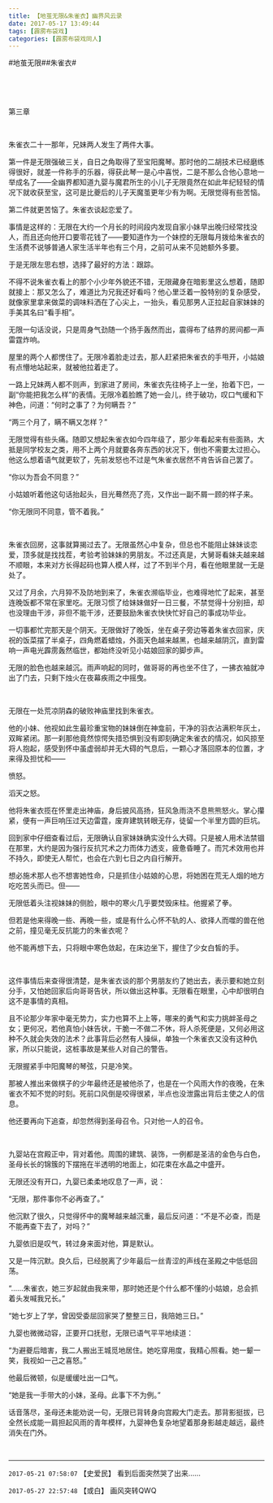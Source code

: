 ```yaml
---
title: 【地茧无限&朱雀衣】幽界风云录
date: 2017-05-17 13:49:44
tags: [霹雳布袋戏]
categories: [霹雳布袋戏同人]
---
```


<p dir="ltr"  >#地茧无限##朱雀衣#</p> 
<p dir="ltr"  >&nbsp;</p> 
<p dir="ltr"  >&nbsp;</p> 
<p dir="ltr"  >第三章</p> 
<p dir="ltr"  >&nbsp;</p> 
<p dir="ltr"  >朱雀衣二十一那年，兄妹两人发生了两件大事。</p> 
<p dir="ltr"  >第一件是无限强破三关，自日之角取得了至宝阳魔琴。那时他的二胡技术已经磨练得很好，就差一件称手的乐器，得获此琴一是心中喜悦，二是不那么合他心意地一举成名了——全幽界都知道九婴与魔君所生的小儿子无限竟然在如此年纪轻轻的情况下就收获至宝，这可是比夔后的儿子天魔茧更年少有为啊。无限觉得有些苦恼。</p> 
<p dir="ltr"  >第二件就更苦恼了。朱雀衣谈起恋爱了。</p> 
<p dir="ltr"  >事情是这样的：无限在大约一个月长的时间段内发现自家小妹早出晚归经常找没人，而且还向他开口要零花钱了——要知道作为一个妹控的无限每月拨给朱雀衣的生活费不说够普通人家生活半年也有三个月，之前可从来不见她额外多要。</p> 
<p dir="ltr"  >于是无限左思右想，选择了最好的方法：跟踪。</p> 
<p dir="ltr"  >不得不说朱雀衣看上的那个小少年外貌还不错，无限藏身在暗影里这么想着，随即就接上：那又怎么了，难道比为兄我还好看吗？他心里泛着一股特别的复杂感受，就像家里拿来做菜的调味料洒在了心尖上，一抬头，看见那男人正拉起自家妹妹的手美其名曰“看手相”。</p> 
<p dir="ltr"  >无限一句话没说，只是周身气劲随一个扬手轰然而出，震得布了结界的房间都一声雷霆炸响。</p> 
<p dir="ltr"  >屋里的两个人都愣住了。无限冷着脸走过去，那人赶紧把朱雀衣的手甩开，小姑娘有点懵地站起来，就被他拉着走了。</p> 
<p dir="ltr"  >一路上兄妹两人都不则声，到家进了房间，朱雀衣先往椅子上一坐，抬着下巴，一副“你能把我怎么样”的表情。无限冷着脸瞧了她一会儿，终于破功，叹口气缓和下神色，问道：“何时之事了？为何瞒吾？”</p> 
<p dir="ltr"  >“两三个月了，瞒不瞒又怎样？”</p> 
<p dir="ltr"  >无限觉得有些头痛。随即又想起朱雀衣如今四年级了，那少年看起来有些面熟，大抵是同学校友之类，用不上两个月就要各奔东西的状况下，倒也不需要太过担心。他这么想着语气就更软了，先前发怒也不过是气朱雀衣居然不肯告诉自己罢了。</p> 
<p dir="ltr"  >“你以为吾会不同意？”</p> 
<p dir="ltr"  >小姑娘听着他这句话抬起头，目光蓦然亮了亮，又作出一副不屑一顾的样子来。</p> 
<p dir="ltr"  >“你无限同不同意，管不着我。”</p> 
<p dir="ltr"  >&nbsp;</p> 
<p dir="ltr"  >朱雀衣回房，这事就算揭过去了。无限虽然心中复杂，但总也不能阻止妹妹谈恋爱，顶多就是找找茬，考验考验妹妹的男朋友。不过还真是，大舅哥看妹夫越来越不顺眼，本来对方长得起码也算人模人样，过了不到半个月，看在他眼里就一无是处了。</p> 
<p dir="ltr"  >又过了月余，六月猝不及防地到来了，朱雀衣濒临毕业，也难得地忙了起来，甚至连晚饭都不常在家里吃。无限习惯了给妹妹做好一日三餐，不禁觉得十分别扭，却也没理由干涉，非但不能干涉，还要鼓励朱雀衣快快忙好自己的事成功毕业。</p> 
<p dir="ltr"  >一切事都忙完那天是个阴天。无限做好了晚饭，坐在桌子旁边等着朱雀衣回家，庆祝的饭菜摆了半桌子，四角燃着蜡烛，外面天色越来越黑，也越来越阴沉，直到雷响一声电光霹雳轰然临世，都始终没听见小姑娘回家的脚步声。</p> 
<p dir="ltr"  >无限的脸色也越来越沉。雨声响起的同时，做哥哥的再也坐不住了，一拂衣袖就冲出了门去，只剩下烛火在夜幕疾雨之中摇曳。</p> 
<p dir="ltr"  >&nbsp;</p> 
<p dir="ltr"  >无限在一处荒凉阴森的破败神庙里找到朱雀衣。</p> 
<p dir="ltr"  >他的小妹、他视如此生最珍重宝物的妹妹倒在神龛前，干净的羽衣沾满积年灰土，双眸紧闭。那一刹那他竟然惊愕失措恐惧到没有即刻确定朱雀衣的情况，如风掠至将人抱起，感受到怀中虽虚弱却并无大碍的气息后，一颗心才落回原本的位置，才来得及担忧和——</p> 
<p dir="ltr"  >愤怒。</p> 
<p dir="ltr"  >滔天之怒。</p> 
<p dir="ltr"  >他将朱雀衣揽在怀里走出神庙，身后披风高扬，狂风急雨浇不息熊熊怒火。掌心攥紧，便有一声巨响压过天边雷霆，废弃建筑转眼无存，徒留一个半里方圆的巨坑。</p> 
<p dir="ltr"  >回到家中仔细查看过后，无限确认自家妹妹确实没什么大碍。只是被人用术法禁锢在那里，大约是因为强行反抗咒术之力而体力透支，疲惫昏睡了。而咒术效用也并不持久，即使无人帮忙，也会在六到七日之内自行解开。</p> 
<p dir="ltr"  >想必施术那人也不想害她性命，只是抓住小姑娘的心思，将她困在荒无人烟的地方吃吃苦头而已。但——</p> 
<p dir="ltr"  >无限低着头注视妹妹的侧脸，眼中的寒火几乎要焚毁床柱。他握紧了拳。</p> 
<p dir="ltr"  >但若是他来得晚一些、再晚一些，或是有什么心怀不轨的人、欲择人而噬的兽在他之前，撞见毫无反抗能力的朱雀衣呢？</p> 
<p dir="ltr"  >他不能再想下去，只将眼中寒色敛起，在床边坐下，握住了少女白皙的手。</p> 
<p dir="ltr"  >&nbsp;</p> 
<p dir="ltr"  >这件事情后来查得很清楚，是朱雀衣谈的那个男朋友约了她出去，表示要和她立刻分手，又怕她回家后向哥哥告状，所以做出这种事。无限看在眼里，心中却很明白这不是事情的真相。</p> 
<p dir="ltr"  >且不论那少年家中毫无势力，实力也算不上上等，哪来的勇气和实力挑衅圣母之女；更何况，若他真怕小妹告状，干脆一不做二不休，将人杀死便是，又何必用这种不久就会失效的法术？此事背后必然有人操纵，单独一个朱雀衣又没有这种仇家，所以只能说，这桩事故是某些人对自己的警告。</p> 
<p dir="ltr"  >无限握紧手中阳魔琴的琴弦，只是冷笑。</p> 
<p dir="ltr"  >那被人推出来做棋子的少年最终还是被他杀了，也是在一个风雨大作的夜晚，在朱雀衣不知不觉的时刻。死前口风倒是咬得很紧，半点也没泄露出背后主使之人的信息。</p> 
<p dir="ltr"  >他还要再向下追查，却忽然得到圣母召令。只对他一人的召令。</p> 
<p dir="ltr"  >&nbsp;</p> 
<p dir="ltr"  >九婴站在宫殿正中，背对着他。周围的建筑、装饰，一例都是圣洁的金色与白色，圣母长长的锦簇的下摆拖在半透明的地面上，如花束在水晶之中盛开。</p> 
<p dir="ltr"  >无限还没有开口，九婴已柔柔地叹息了一声，说：</p> 
<p dir="ltr"  >“无限，那件事你不必再查了。”</p> 
<p dir="ltr"  >他沉默了很久，只觉得怀中的魔琴越来越沉重，最后反问道：“不是不必查，而是不能再查下去了，对吗？”</p> 
<p dir="ltr"  >九婴依旧是叹气，转过身来面对他，算是默认。</p> 
<p dir="ltr"  >又是一阵沉默。良久后，已经脱离了少年最后一丝青涩的声线在圣殿之中低低回荡。</p> 
<p dir="ltr"  >“……朱雀衣，她三岁起就由我来带，那时她还是个什么都不懂的小姑娘，总会抓着头发喊我兄长。”</p> 
<p dir="ltr"  >“她七岁上了学，曾因受委屈回家哭了整整三日，我陪她三日。”</p> 
<p dir="ltr"  >九婴也微微动容，正要开口抚慰，无限已语气平平地续道：</p> 
<p dir="ltr"  >“为避夔后暗害，我二人搬出王城觅地居住。她吃穿用度，我精心照看。她一颦一笑，我视如一己之喜怒。”</p> 
<p dir="ltr"  >他最后微顿，似是缓缓吐出一口气。</p> 
<p dir="ltr"  >“她是我一手带大的小妹，圣母。此事下不为例。”</p> 
<p dir="ltr"  >话音落尽，圣母还未能劝说一句，无限已背转身向宫殿大门走去。那背影挺拔，已全然长成能一肩担起风雨的青年模样，九婴神色复杂地望着那身影越走越远，最终消失在门外。</p> 
<p dir="ltr"  >&nbsp;</p>

<!-- more -->

---

`2017-05-21 07:58:07` 【史爱民】 看到后面突然哭了出来……

`2017-05-27 22:57:48` 【或白】 画风突转QWQ
